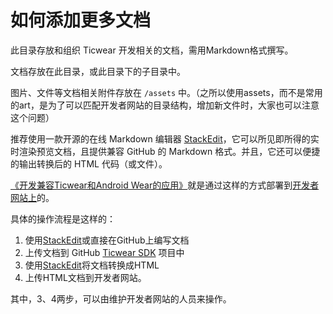 # 如何添加更多文档

此目录存放和组织 Ticwear 开发相关的文档，需用Markdown格式撰写。

文档存放在此目录，或此目录下的子目录中。

图片、文件等文档相关附件存放在 `/assets` 中。（之所以使用assets，而不是常用的art，是为了可以匹配开发者网站的目录结构，增加新文件时，大家也可以注意这个问题）

推荐使用一款开源的在线 Markdown 编辑器 [StackEdit][stackedit]，它可以所见即所得的实时渲染预览文档，且提供兼容 GitHub 的 Markdown 格式。并且，它还可以便捷的输出转换后的 HTML 代码（或文件）。

[《开发兼容Ticwear和Android Wear的应用》][gms-compat]就是通过这样的方式部署到[开发者网站上][gms-compat-dev]的。

具体的操作流程是这样的：

1. 使用[StackEdit][stackedit]或直接在GitHub上编写文档
2. 上传文档到 GitHub [Ticwear SDK][ticwear-sdk] 项目中
3. 使用[StackEdit][stackedit]将文档转换成HTML
4. 上传HTML文档到开发者网站。

其中，3、4两步，可以由维护开发者网站的人员来操作。

[stackedit]: https://stackedit.io/
[ticwear-sdk]: https://github.com/ticwear/sdk
[gms-compat]: /doc/gms-compact.md
[gms-compat-dev]: http://developer.chumenwenwen.com/v2/doc/ticwear/gms-compat
